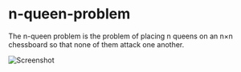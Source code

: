 # n-queen-problem
The n-queen problem is the problem of placing n queens on an n×n chessboard so that none of them attack one another.

![Screenshot](https://i.ibb.co/YkzMQnD/ss.jpg)
